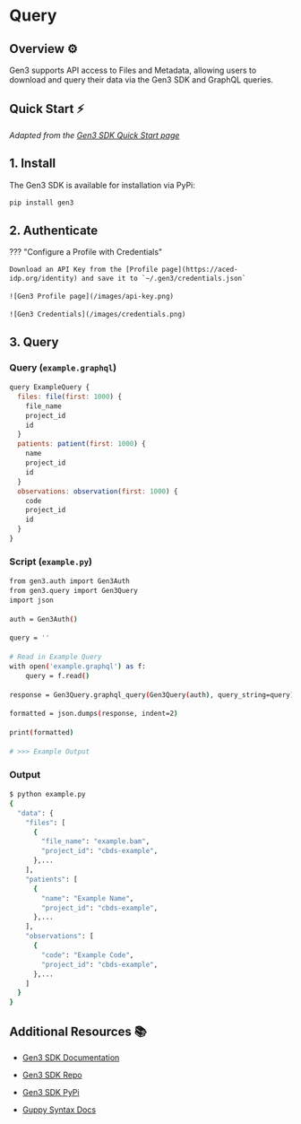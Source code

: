 
# Query

## Overview ⚙️

Gen3 supports API access to Files and Metadata, allowing users to download and query their data via the Gen3 SDK and GraphQL queries.

## Quick Start ⚡️

*Adapted from the [Gen3 SDK Quick Start page](https://github.com/uc-cdis/gen3sdk-python/blob/master/docs/tutorial/quickStart.md)*

## 1. Install

The Gen3 SDK is available for installation via PyPi:

```sh
pip install gen3
```

## 2. Authenticate

??? "Configure a Profile with Credentials"

    Download an API Key from the [Profile page](https://aced-idp.org/identity) and save it to `~/.gen3/credentials.json`

    ![Gen3 Profile page](/images/api-key.png)

    ![Gen3 Credentials](/images/credentials.png)

## 3. Query

### Query (`example.graphql`)
```js
query ExampleQuery {
  files: file(first: 1000) {
    file_name
    project_id
    id
  }
  patients: patient(first: 1000) {
    name
    project_id
    id
  }
  observations: observation(first: 1000) {
    code
    project_id
    id
  }
}
```

### Script (`example.py`)
```sh
from gen3.auth import Gen3Auth
from gen3.query import Gen3Query
import json

auth = Gen3Auth()

query = ''

# Read in Example Query
with open('example.graphql') as f:
    query = f.read()

response = Gen3Query.graphql_query(Gen3Query(auth), query_string=query)

formatted = json.dumps(response, indent=2)

print(formatted)

# >>> Example Output
```

### Output

```sh
$ python example.py
{
  "data": {
    "files": [
      {
        "file_name": "example.bam",
        "project_id": "cbds-example",
      },...
    ],
    "patients": [
      {
        "name": "Example Name",
        "project_id": "cbds-example",
      },...
    ],
    "observations": [
      {
        "code": "Example Code",
        "project_id": "cbds-example",
      },...
    ]
  }
}
```

## Additional Resources 📚

- [Gen3 SDK Documentation](https://uc-cdis.github.io/gen3sdk-python/_build/html/index.html)

- [Gen3 SDK Repo](https://github.com/uc-cdis/gen3sdk-python)

- [Gen3 SDK PyPi](https://pypi.org/project/gen3)

- [Guppy Syntax Docs](https://github.com/uc-cdis/guppy/blob/master/doc/queries.md)
